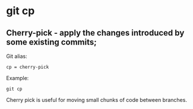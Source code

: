 # git cp

## Cherry-pick - apply the changes introduced by some existing commits;

Git alias:

```git
cp = cherry-pick
```

Example:

```shell
git cp
```

Cherry pick is useful for moving small chunks of code between branches.
